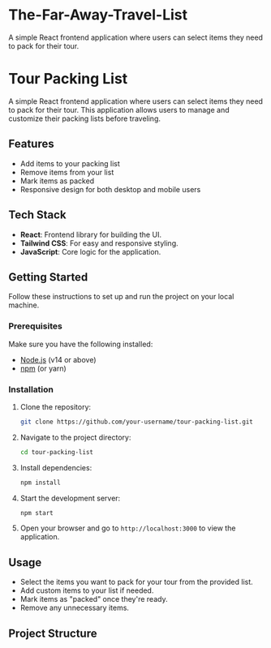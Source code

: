 # The-Far-Away-Travel-List
A simple React frontend application where users can select items they need to pack for their tour.
# Tour Packing List

A simple React frontend application where users can select items they need to pack for their tour. This application allows users to manage and customize their packing lists before traveling.

## Features

- Add items to your packing list
- Remove items from your list
- Mark items as packed
- Responsive design for both desktop and mobile users

## Tech Stack

- **React**: Frontend library for building the UI.
- **Tailwind CSS**: For easy and responsive styling.
- **JavaScript**: Core logic for the application.
  
## Getting Started

Follow these instructions to set up and run the project on your local machine.

### Prerequisites

Make sure you have the following installed:

- [Node.js](https://nodejs.org/) (v14 or above)
- [npm](https://www.npmjs.com/) (or yarn)

### Installation

1. Clone the repository:

    ```bash
    git clone https://github.com/your-username/tour-packing-list.git
    ```

2. Navigate to the project directory:

    ```bash
    cd tour-packing-list
    ```

3. Install dependencies:

    ```bash
    npm install
    ```

4. Start the development server:

    ```bash
    npm start
    ```

5. Open your browser and go to `http://localhost:3000` to view the application.

## Usage

- Select the items you want to pack for your tour from the provided list.
- Add custom items to your list if needed.
- Mark items as "packed" once they're ready.
- Remove any unnecessary items.

## Project Structure

